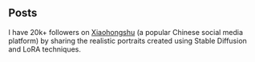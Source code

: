 ## Posts

I have 20k+ followers on [Xiaohongshu](https://www.xiaohongshu.com/user/profile/61a6b6c90000000021024c90/) (a popular Chinese social media platform) by sharing the realistic portraits created using Stable Diffusion and LoRA techniques.
